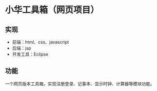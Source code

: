 # 小华工具箱（网页项目）

## 实现
* 前端：html、css、javascript
* 后端：jsp
* 开发工具：Eclipse

## 功能
一个网页版本工具箱，实现注册登录、记事本、显示时钟、计算器等模块功能。
